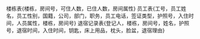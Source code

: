 楼栋表{楼栋，房间号，可住人数，已住人数，房间属性}
员工表{工号，员工姓名，员工性别，国籍，公司，部门，职务，员工电话，签证类型，护照号，入住时间，人员属性，楼栋，房间号}
退宿记录表{登记人，楼栋，房间号，姓名，护照号，退宿时间，入住时间，钥匙，床上用品，枕头，脸盆，退宿理由}